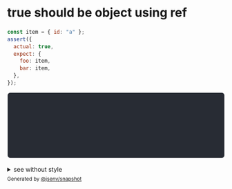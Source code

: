 # true should be object using ref

```js
const item = { id: "a" };
assert({
  actual: true,
  expect: {
    foo: item,
    bar: item,
  },
});
```

![img](throw.svg)

<details>
  <summary>see without style</summary>

```console
AssertionError: actual and expect are different

actual: true
expect: {
  foo: {
    id: "a",
  },
  bar: expect.foo,
}
```

</details>


<sub>
  Generated by <a href="https://github.com/jsenv/core/tree/main/packages/independent/snapshot">@jsenv/snapshot</a>
</sub>